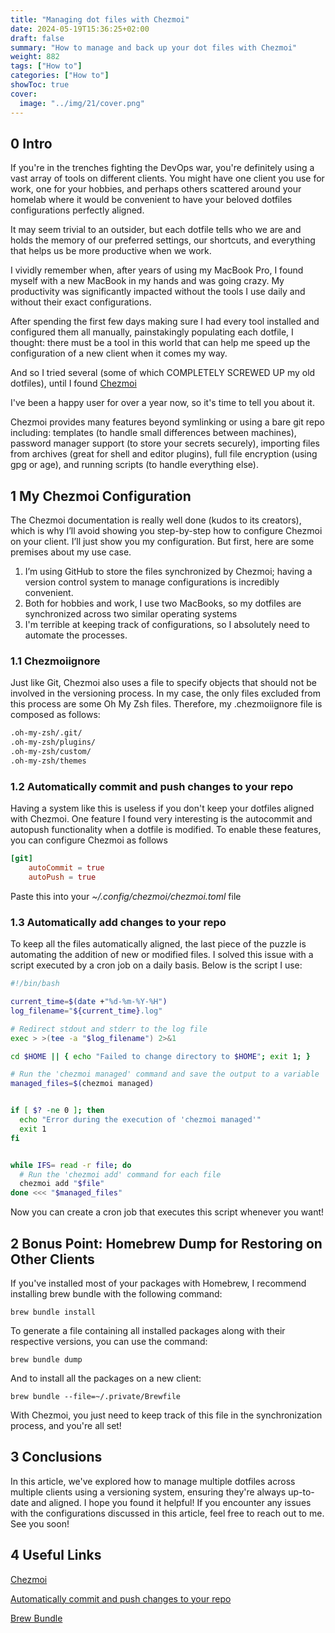 ```yaml
---
title: "Managing dot files with Chezmoi"
date: 2024-05-19T15:36:25+02:00
draft: false
summary: "How to manage and back up your dot files with Chezmoi"
weight: 882
tags: ["How to"]
categories: ["How to"]
showToc: true
cover:
  image: "../img/21/cover.png"
---
```


## 0 Intro

If you're in the trenches fighting the DevOps war, you're definitely using a vast array of tools on different clients. You might have one client you use for work, one for your hobbies, and perhaps others scattered around your homelab where it would be convenient to have your beloved dotfiles configurations perfectly aligned.

It may seem trivial to an outsider, but each dotfile tells who we are and holds the memory of our preferred settings, our shortcuts, and everything that helps us be more productive when we work.

I vividly remember when, after years of using my MacBook Pro, I found myself with a new MacBook in my hands and was going crazy.
My productivity was significantly impacted without the tools I use daily and without their exact configurations.

After spending the first few days making sure I had every tool installed and configured them all manually, painstakingly populating each dotfile, I thought: there must be a tool in this world that can help me speed up the configuration of a new client when it comes my way.

And so I tried several (some of which COMPLETELY SCREWED UP my old dotfiles), until I found  [Chezmoi](https://www.chezmoi.io/)

I've been a happy user for over a year now, so it's time to tell you about it.

Chezmoi provides many features beyond symlinking or using a bare git repo including: templates (to handle small differences between machines), password manager support (to store your secrets securely), importing files from archives (great for shell and editor plugins), full file encryption (using gpg or age), and running scripts (to handle everything else).

## 1 My Chezmoi Configuration

The Chezmoi documentation is really well done (kudos to its creators), which is why I’ll avoid showing you step-by-step how to configure Chezmoi on your client. I’ll just show you my configuration. But first, here are some premises about my use case.

1. I’m using GitHub to store the files synchronized by Chezmoi; having a version control system to manage configurations is incredibly convenient.
2. Both for hobbies and work, I use two MacBooks, so my dotfiles are synchronized across two similar operating systems
3. I'm terrible at keeping track of configurations, so I absolutely need to automate the processes.


### 1.1 Chezmoiignore

Just like Git, Chezmoi also uses a file to specify objects that should not be involved in the versioning process. In my case, the only files excluded from this process are some Oh My Zsh files. Therefore, my .chezmoiignore file is composed as follows:

```bash
.oh-my-zsh/.git/
.oh-my-zsh/plugins/
.oh-my-zsh/custom/
.oh-my-zsh/themes
```

### 1.2 Automatically commit and push changes to your repo


Having a system like this is useless if you don't keep your dotfiles aligned with Chezmoi. One feature I found very interesting is the autocommit and autopush functionality when a dotfile is modified. To enable these features, you can configure Chezmoi as follows

```toml
[git]
    autoCommit = true
    autoPush = true
```

Paste this into your *~/.config/chezmoi/chezmoi.toml* file

### 1.3 Automatically add changes to your repo

To keep all the files automatically aligned, the last piece of the puzzle is automating the addition of new or modified files. I solved this issue with a script executed by a cron job on a daily basis. Below is the script I use:

```bash
#!/bin/bash

current_time=$(date +"%d-%m-%Y-%H")
log_filename="${current_time}.log"

# Redirect stdout and stderr to the log file
exec > >(tee -a "$log_filename") 2>&1

cd $HOME || { echo "Failed to change directory to $HOME"; exit 1; }

# Run the 'chezmoi managed' command and save the output to a variable
managed_files=$(chezmoi managed)


if [ $? -ne 0 ]; then
  echo "Error during the execution of 'chezmoi managed'"
  exit 1
fi


while IFS= read -r file; do
  # Run the 'chezmoi add' command for each file
  chezmoi add "$file"
done <<< "$managed_files"

```

Now you can create a cron job that executes this script whenever you want!


## 2 Bonus Point: Homebrew Dump for Restoring on Other Clients

If you've installed most of your packages with Homebrew, I recommend installing brew bundle with the following command:

```brew bundle install```

To generate a file containing all installed packages along with their respective versions, you can use the command:

```brew bundle dump```

And to install all the packages on a new client:

```brew bundle --file=~/.private/Brewfile```

With Chezmoi, you just need to keep track of this file in the synchronization process, and you're all set!


## 3 Conclusions

In this article, we've explored how to manage multiple dotfiles across multiple clients using a versioning system, ensuring they're always up-to-date and aligned. I hope you found it helpful! If you encounter any issues with the configurations discussed in this article, feel free to reach out to me. See you soon!

## 4 Useful Links

[Chezmoi](https://www.chezmoi.io/)

[Automatically commit and push changes to your repo](https://www.chezmoi.io/user-guide/daily-operations/#automatically-commit-and-push-changes-to-your-repo)

[Brew Bundle](https://gist.github.com/ChristopherA/a579274536aab36ea9966f301ff14f3f)

